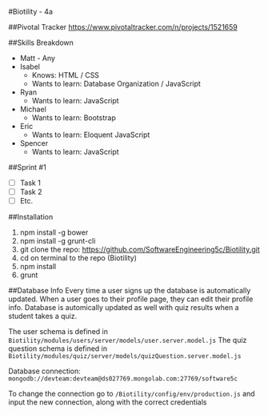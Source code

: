 #Biotility - 4a

##Pivotal Tracker
https://www.pivotaltracker.com/n/projects/1521659

##Skills Breakdown

- Matt - Any
- Isabel
  - Knows: HTML / CSS 
  - Wants to learn: Database Organization / JavaScript
- Ryan
  - Wants to learn: JavaScript
- Michael
  - Wants to learn: Bootstrap
- Eric
  - Wants to learn: Eloquent JavaScript 
- Spencer 
  - Wants to learn: JavaScript

##Sprint #1
- [ ] Task 1
- [ ] Task 2
- [ ] Etc.

##Installation

1. npm install -g bower
2. npm install -g grunt-cli
3. git clone the repo: https://github.com/SoftwareEngineering5c/Biotility.git
4. cd on terminal to the repo (Biotility)
5. npm install
6. grunt

##Database Info
Every time a user signs up the database is automatically updated.
When a user goes to their profile page, they can edit their profile info.
Database is automically updated as well with quiz results when a student takes a quiz.

The user schema is defined in `Biotility/modules/users/server/models/user.server.model.js`
The quiz question schema is defined in `Biotility/modules/quiz/server/models/quizQuestion.server.model.js`

Database connection: `mongodb://devteam:devteam@ds027769.mongolab.com:27769/software5c`

To change the connection go to `/Biotility/config/env/production.js` and input the new connection, along with the correct credentials
